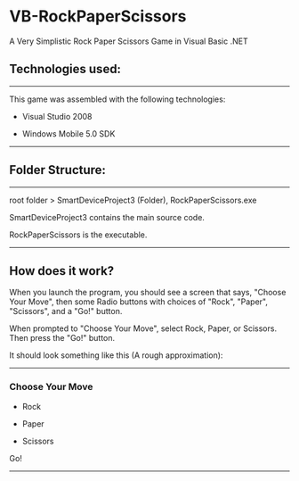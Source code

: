 # VB-RockPaperScissors
A Very Simplistic Rock Paper Scissors Game in Visual Basic .NET

## Technologies used:

---------------------------------------------------------------------------------------------------------

This game was assembled with the following technologies:

* Visual Studio 2008

* Windows Mobile 5.0 SDK

---------------------------------------------------------------------------------------------------------

## Folder Structure:

---------------------------------------------------------------------------------------------------------

root folder > SmartDeviceProject3 (Folder), RockPaperScissors.exe 

SmartDeviceProject3 contains the main source code.

RockPaperScissors is the executable.  

---------------------------------------------------------------------------------------------------------

## How does it work?

When you launch the program, you should see a screen that says, "Choose Your Move", then some Radio buttons with choices of "Rock", "Paper", "Scissors", and a "Go!" button.  

When prompted to "Choose Your Move", select Rock, Paper, or Scissors.  Then press the "Go!" button.

It should look something like this (A rough approximation):

---------------------------------------------------------------------------------------------------------

### Choose Your Move

* Rock

* Paper

* Scissors


        
Go!
         
---------------------------------------------------------------------------------------------------------

